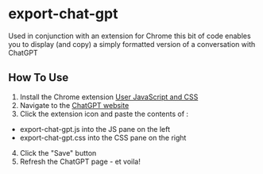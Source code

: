 # export-chat-gpt
Used in conjunction with an extension for Chrome this bit of code enables you to display (and copy) a simply formatted version of a conversation with ChatGPT

## How To Use
1. Install the Chrome extension [User JavaScript and CSS](https://chrome.google.com/webstore/detail/user-javascript-and-css/nbhcbdghjpllgmfilhnhkllmkecfmpld)
2. Navigate to the [ChatGPT website](https://chat.openai.com/chat/)
3. Click the extension icon and paste the contents of :
* export-chat-gpt.js into the JS pane on the left
* export-chat-gpt.css into the CSS pane on the right
4. Click the "Save" button
5. Refresh the ChatGPT page - et voila!
